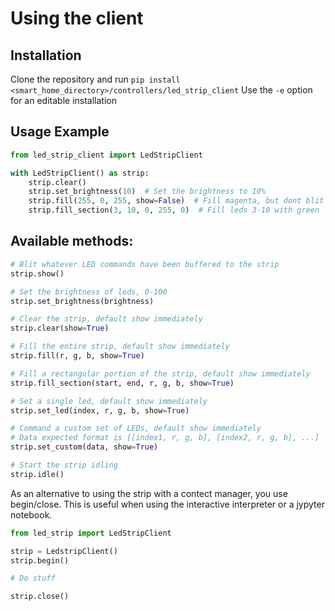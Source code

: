 # Using the client

## Installation
Clone the repository and run `pip install <smart_home_directory>/controllers/led_strip_client`
Use the `-e` option for an editable installation

## Usage Example
```python
from led_strip_client import LedStripClient

with LedStripClient() as strip:
    strip.clear()
    strip.set_brightness(10)  # Set the brightness to 10%
    strip.fill(255, 0, 255, show=False)  # Fill magenta, but dont blit to the strip yet
    strip.fill_section(3, 10, 0, 255, 0)  # Fill leds 3-10 with green
```

## Available methods:

```python
# Blit whatever LED commands have been buffered to the strip
strip.show()
```

```python
# Set the brightness of leds, 0-100
strip.set_brightness(brightness)
```

```python
# Clear the strip, default show immediately
strip.clear(show=True)
```

```python
# Fill the entire strip, default show immediately
strip.fill(r, g, b, show=True)
```

```python
# Fill a rectangular portion of the strip, default show immediately
strip.fill_section(start, end, r, g, b, show=True)
```

```python
# Set a single led, default show immediately
strip.set_led(index, r, g, b, show=True)
```

```python
# Command a custom set of LEDs, default show immediately
# Data expected format is [[index1, r, g, b], [index2, r, g, b], ...]
strip.set_custom(data, show=True)
```

```python
# Start the strip idling
strip.idle()
```

As an alternative to using the strip with a contect manager, you use begin/close.
This is useful when using the interactive interpreter or a jypyter notebook.

```python
from led_strip import LedStripClient

strip = LedstripClient()
strip.begin()

# Do stuff

strip.close()
```